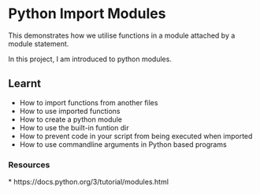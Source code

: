 <h1> Python Import Modules </h1>

This demonstrates how we utilise functions in a module attached by a module statement.

In this project, I am introduced to python modules.


<h2> Learnt </h2>


* How to import functions from another files
* How to use imported functions
* How to create a python module
* How to use the built-in funtion dir
* How to prevent code in your script from being executed when imported
* How to use commandline arguments in Python based programs 


<h3> Resources </h3>
* https://docs.python.org/3/tutorial/modules.html
